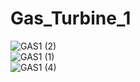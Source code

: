 ﻿# Gas_Turbine_1


![GAS1 (2)](https://github.com/geetanshudev/Gas_Turbine_1/assets/119582068/d12f6135-4252-4336-a2d2-c6a98e20e34b)
<br>
![GAS1 (1)](https://github.com/geetanshudev/Gas_Turbine_1/assets/119582068/43323784-e3ad-4aa5-919c-6899831ca9d3)
<br>
![GAS1 (4)](https://github.com/geetanshudev/Gas_Turbine_1/assets/119582068/f6a4899d-575e-4f57-8f8b-8ae15fc36ba9)
<br>
